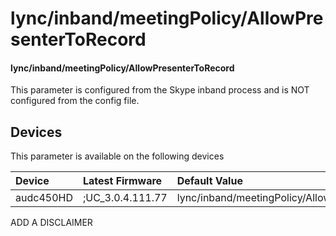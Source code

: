 ﻿---
description: lync/inband/meetingPolicy/AllowPresenterToRecord
search:
    keywords: ['lync','inband','meetingPolicy','AllowPresenterToRecord']
---

# lync/inband/meetingPolicy/AllowPresenterToRecord

#### lync/inband/meetingPolicy/AllowPresenterToRecord

This parameter is configured from the Skype inband process and is NOT configured from the config file.



## Devices
This parameter is available on the following devices

| Device | Latest Firmware | Default Value |
|:---|:---|:---|
| audc450HD | ;UC_3.0.4.111.77 | lync/inband/meetingPolicy/AllowPresenterToRecord=0 

ADD A DISCLAIMER
